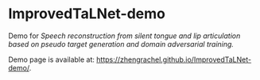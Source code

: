 # ImprovedTaLNet-demo
Demo for *Speech reconstruction from silent tongue and lip articulation based on pseudo target generation and domain adversarial training.*

Demo page is available at: <https://zhengrachel.github.io/ImprovedTaLNet-demo/>.
